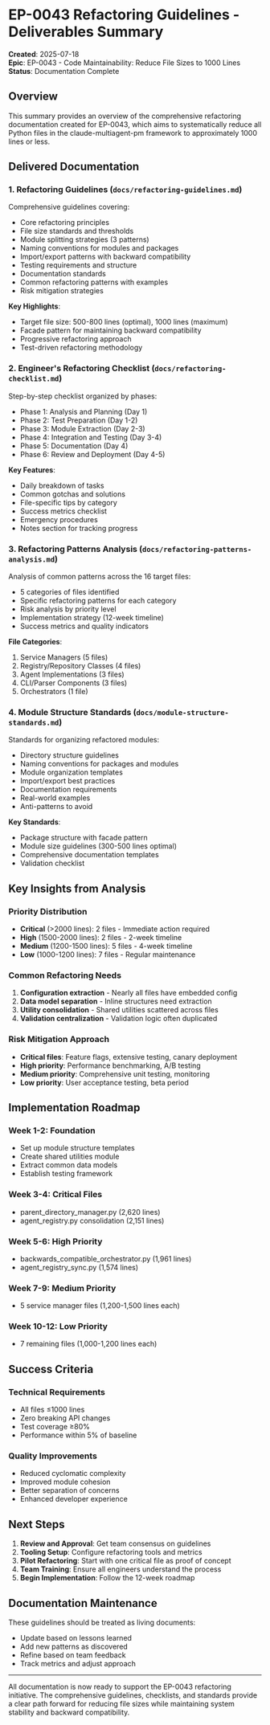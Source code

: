 # EP-0043 Refactoring Guidelines - Deliverables Summary

**Created**: 2025-07-18  
**Epic**: EP-0043 - Code Maintainability: Reduce File Sizes to 1000 Lines  
**Status**: Documentation Complete

## Overview

This summary provides an overview of the comprehensive refactoring documentation created for EP-0043, which aims to systematically reduce all Python files in the claude-multiagent-pm framework to approximately 1000 lines or less.

## Delivered Documentation

### 1. **Refactoring Guidelines** (`docs/refactoring-guidelines.md`)
Comprehensive guidelines covering:
- Core refactoring principles
- File size standards and thresholds
- Module splitting strategies (3 patterns)
- Naming conventions for modules and packages
- Import/export patterns with backward compatibility
- Testing requirements and structure
- Documentation standards
- Common refactoring patterns with examples
- Risk mitigation strategies

**Key Highlights**:
- Target file size: 500-800 lines (optimal), 1000 lines (maximum)
- Facade pattern for maintaining backward compatibility
- Progressive refactoring approach
- Test-driven refactoring methodology

### 2. **Engineer's Refactoring Checklist** (`docs/refactoring-checklist.md`)
Step-by-step checklist organized by phases:
- Phase 1: Analysis and Planning (Day 1)
- Phase 2: Test Preparation (Day 1-2)
- Phase 3: Module Extraction (Day 2-3)
- Phase 4: Integration and Testing (Day 3-4)
- Phase 5: Documentation (Day 4)
- Phase 6: Review and Deployment (Day 4-5)

**Key Features**:
- Daily breakdown of tasks
- Common gotchas and solutions
- File-specific tips by category
- Success metrics checklist
- Emergency procedures
- Notes section for tracking progress

### 3. **Refactoring Patterns Analysis** (`docs/refactoring-patterns-analysis.md`)
Analysis of common patterns across the 16 target files:
- 5 categories of files identified
- Specific refactoring patterns for each category
- Risk analysis by priority level
- Implementation strategy (12-week timeline)
- Success metrics and quality indicators

**File Categories**:
1. Service Managers (5 files)
2. Registry/Repository Classes (4 files)
3. Agent Implementations (3 files)
4. CLI/Parser Components (3 files)
5. Orchestrators (1 file)

### 4. **Module Structure Standards** (`docs/module-structure-standards.md`)
Standards for organizing refactored modules:
- Directory structure guidelines
- Naming conventions for packages and modules
- Module organization templates
- Import/export best practices
- Documentation requirements
- Real-world examples
- Anti-patterns to avoid

**Key Standards**:
- Package structure with facade pattern
- Module size guidelines (300-500 lines optimal)
- Comprehensive documentation templates
- Validation checklist

## Key Insights from Analysis

### Priority Distribution
- **Critical** (>2000 lines): 2 files - Immediate action required
- **High** (1500-2000 lines): 2 files - 2-week timeline
- **Medium** (1200-1500 lines): 5 files - 4-week timeline
- **Low** (1000-1200 lines): 7 files - Regular maintenance

### Common Refactoring Needs
1. **Configuration extraction** - Nearly all files have embedded config
2. **Data model separation** - Inline structures need extraction
3. **Utility consolidation** - Shared utilities scattered across files
4. **Validation centralization** - Validation logic often duplicated

### Risk Mitigation Approach
- **Critical files**: Feature flags, extensive testing, canary deployment
- **High priority**: Performance benchmarking, A/B testing
- **Medium priority**: Comprehensive unit testing, monitoring
- **Low priority**: User acceptance testing, beta period

## Implementation Roadmap

### Week 1-2: Foundation
- Set up module structure templates
- Create shared utilities module
- Extract common data models
- Establish testing framework

### Week 3-4: Critical Files
- parent_directory_manager.py (2,620 lines)
- agent_registry.py consolidation (2,151 lines)

### Week 5-6: High Priority
- backwards_compatible_orchestrator.py (1,961 lines)
- agent_registry_sync.py (1,574 lines)

### Week 7-9: Medium Priority
- 5 service manager files (1,200-1,500 lines each)

### Week 10-12: Low Priority
- 7 remaining files (1,000-1,200 lines each)

## Success Criteria

### Technical Requirements
- All files ≤1000 lines
- Zero breaking API changes
- Test coverage ≥80%
- Performance within 5% of baseline

### Quality Improvements
- Reduced cyclomatic complexity
- Improved module cohesion
- Better separation of concerns
- Enhanced developer experience

## Next Steps

1. **Review and Approval**: Get team consensus on guidelines
2. **Tooling Setup**: Configure refactoring tools and metrics
3. **Pilot Refactoring**: Start with one critical file as proof of concept
4. **Team Training**: Ensure all engineers understand the process
5. **Begin Implementation**: Follow the 12-week roadmap

## Documentation Maintenance

These guidelines should be treated as living documents:
- Update based on lessons learned
- Add new patterns as discovered
- Refine based on team feedback
- Track metrics and adjust approach

---

All documentation is now ready to support the EP-0043 refactoring initiative. The comprehensive guidelines, checklists, and standards provide a clear path forward for reducing file sizes while maintaining system stability and backward compatibility.